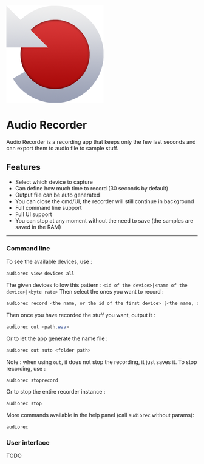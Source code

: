 ![](https://github.com/WildGoat07/audio-recorder/blob/main/audio%20recorder%20UI/icon.png)

# Audio Recorder

Audio Recorder is a recording app that keeps only the few last seconds and can export them to audio file to sample stuff.

## Features

- Select which device to capture
- Can define how much time to record (30 seconds by default)
- Output file can be auto generated
- You can close the cmd/UI, the recorder will still continue in background
- Full command line support
- Full UI support
- You can stop at any moment without the need to save (the samples are saved in the RAM)

---

### Command line

To see the available devices, use :

```powershell
audiorec view devices all
```

The given devices follow this pattern : `<id of the device>|<name of the device>|<byte rate>`
Then select the ones you want to record :

```powershell
audiorec record <the name, or the id of the first device> [<the name, or the id of the second device>] ...
```

Then once you have recorded the stuff you want, output it :

```powershell
audiorec out <path.wav>
```

Or to let the app generate the name file :

```powershell
audiorec out auto <folder path>
```

Note : when using `out`, it does not stop the recording, it just saves it. To stop recording, use :

```powershell
audiorec stoprecord
```

Or to stop the entire recorder instance :

```powershell
audiorec stop
```

More commands available in the help panel (call `audiorec` without params):

```powershell
audiorec
```

### User interface

TODO
